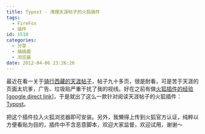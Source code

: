 ```yaml
---
title: Typost - 清理天涯帖子的火狐插件
tags:
  - FireFox
  - 插件
id: 1510
categories:
  - 分享
  - 搞搞震
  - 浏览器
date: 2012-04-06 23:26:26
---
```


最近在看一关于[骑行西藏的天涯帖子](http://www.tianya.cn/publicforum/content/free/1/2317170.shtml)，帖子九十多页，很是耐看，可是苦于天涯的页面太坑爹，广告、垃圾贴严重干扰了我的视线。好在之前有做[火狐插件的经验 ](http://www.zhaiduo.com/2009/10/%e6%89%93%e9%80%a0%e8%87%aa%e5%b7%b1%e7%9a%84firefox%e6%8f%92%e4%bb%b6add-ons/)[[google direct link](http://www.zhaiduo.com/googledirectlink/)]，于是就出了这么一款针对阅读天涯帖子的火狐插件：[Typost](http://www.zhaiduo.com/typost/)。

把这个插件拉入火狐浏览器即可安装。另外，我懒得上传到火狐官方认证，纯粹以方便看贴为目的，插件中不含恶意脚本，欢迎大家监督，欢迎试用，谢谢～